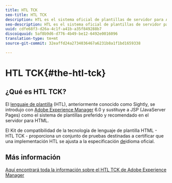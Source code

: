 ```yaml
---
title: HTL TCK
seo-title: HTL TCK
description: HTL es el sistema oficial de plantillas de servidor para AEM
seo-description: HTL es el sistema oficial de plantillas de servidor para AEM y TCK proporciona un conjunto de pruebas para la certificación de una implementación HTL.
uuid: cdfe68f3-d26a-4c1f-a41b-a35f849288b7
discoiquuid: 5af8b9d6-d776-4b49-be12-6492e0016096
translation-type: tm+mt
source-git-commit: 32eaffd24a2734036467a6231b8a1f1bd1659338

---
```



# HTL TCK{#the-htl-tck}

## ¿Qué es HTL TCK?

El [lenguaje de plantilla](https://docs.adobe.com/docs/en/htl.html "HTMLIntroduction to the HTML Template Language") (HTL), anteriormente conocido como Sightly, se introdujo con [Adobe Experience Manager](http://www.adobe.com/solutions/web-experience-management.html) 6.0 y sustituye a JSP (JavaServer Pages) como el sistema de plantillas preferido y recomendado en el servidor para HTML.

El Kit de compatibilidad de la tecnología de lenguaje de plantilla HTML - HTL TCK - proporciona un conjunto de pruebas destinadas a certificar que una implementación HTL se ajusta a la especificación [de](https://github.com/adobe/htl-spec)idioma oficial.

## Más información

[Aquí encontrará toda la información sobre el HTL TCK de Adobe Experience Manager](https://github.com/adobe/htl-tck)
